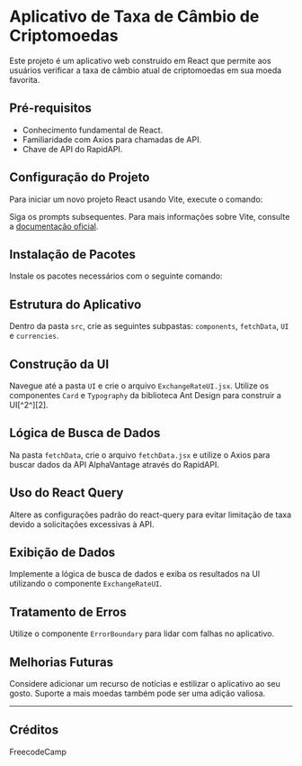 # Aplicativo de Taxa de Câmbio de Criptomoedas

Este projeto é um aplicativo web construído em React que permite aos usuários verificar a taxa de câmbio atual de criptomoedas em sua moeda favorita.

## Pré-requisitos

- Conhecimento fundamental de React.
- Familiaridade com Axios para chamadas de API.
- Chave de API do RapidAPI.

## Configuração do Projeto

Para iniciar um novo projeto React usando Vite, execute o comando:


Siga os prompts subsequentes. Para mais informações sobre Vite, consulte a [documentação oficial](https://vitejs.dev/).

## Instalação de Pacotes

Instale os pacotes necessários com o seguinte comando:


## Estrutura do Aplicativo

Dentro da pasta `src`, crie as seguintes subpastas: `components`, `fetchData`, `UI` e `currencies`.

## Construção da UI

Navegue até a pasta `UI` e crie o arquivo `ExchangeRateUI.jsx`. Utilize os componentes `Card` e `Typography` da biblioteca Ant Design para construir a UI[^2^][2].

## Lógica de Busca de Dados

Na pasta `fetchData`, crie o arquivo `fetchData.jsx` e utilize o Axios para buscar dados da API AlphaVantage através do RapidAPI.

## Uso do React Query

Altere as configurações padrão do react-query para evitar limitação de taxa devido a solicitações excessivas à API.

## Exibição de Dados

Implemente a lógica de busca de dados e exiba os resultados na UI utilizando o componente `ExchangeRateUI`.

## Tratamento de Erros

Utilize o componente `ErrorBoundary` para lidar com falhas no aplicativo.

## Melhorias Futuras

Considere adicionar um recurso de notícias e estilizar o aplicativo ao seu gosto. Suporte a mais moedas também pode ser uma adição valiosa.

---

## Créditos 
FreecodeCamp
